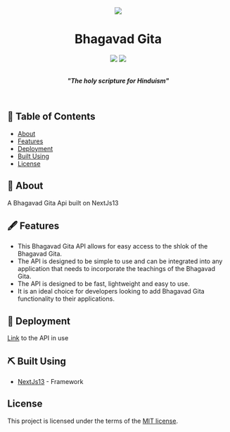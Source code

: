 <div id="header" align="center">
  <img src="https://user-images.githubusercontent.com/121221252/214999753-2f94daef-a3b9-4896-9a3a-efb806c8c1d0.png"/><br>
    <h1> Bhagavad Gita </h1>
    <div align="center">

   <img src="https://img.shields.io/badge/status-active-success.svg"/> 
   <img src="https://img.shields.io/badge/license-MIT-blue.svg"/> <br><br>
    <p><strong><em>"The holy scripture for Hinduism"</em></strong></p>
    <!-- to change tagline if necessary -->
   
 </div></div> <br>

## 📝 Table of Contents
- [About](#about)
- [Features](#features)
- [Deployment](#deployment)
- [Built Using](#built_using)
- [License](#license)

## 🧐 About <a name = "about"></a>
A Bhagavad Gita Api built on NextJs13

## 🖋️ Features <a name="features"></a>
+ This Bhagavad Gita API allows for easy access to the shlok of the Bhagavad Gita.
+ The API is designed to be simple to use and can be integrated into any application that needs to incorporate the teachings of the Bhagavad Gita. 
+ The API is designed to be fast, lightweight and easy to use.
+ It is an ideal choice for developers looking to add Bhagavad Gita functionality to their applications.

## 🚀 Deployment <a name = "deployment"></a>
[Link](https://bhagavadgitaapi.vercel.app/) to the API in use 

## ⛏️ Built Using <a name = "built_using"></a>
- [NextJs13](https://nextjs.org/) - Framework
## License <a name="license"></a>
This project is licensed under the terms of the [MIT license](https://github.com/losier/bhagavadgitaapi/blob/master/LICENSE).

